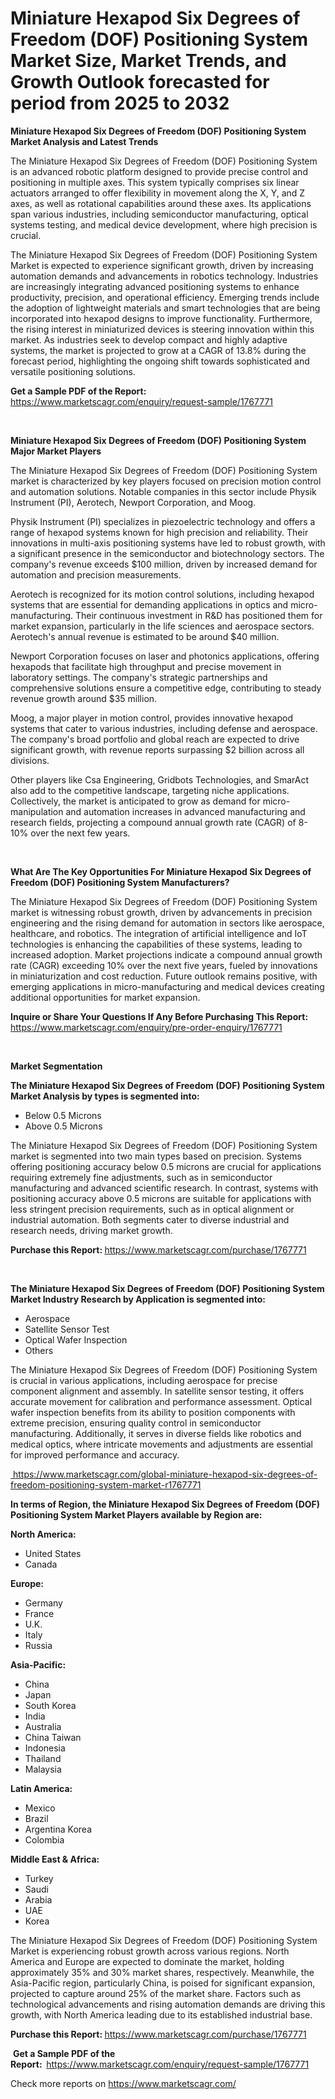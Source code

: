 <p><h1>Miniature Hexapod Six Degrees of Freedom (DOF) Positioning System Market Size, Market Trends, and Growth Outlook forecasted for period from 2025 to 2032</h1></p><p><strong>Miniature Hexapod Six Degrees of Freedom (DOF) Positioning System Market Analysis and Latest Trends</strong></p>
<p><p>The Miniature Hexapod Six Degrees of Freedom (DOF) Positioning System is an advanced robotic platform designed to provide precise control and positioning in multiple axes. This system typically comprises six linear actuators arranged to offer flexibility in movement along the X, Y, and Z axes, as well as rotational capabilities around these axes. Its applications span various industries, including semiconductor manufacturing, optical systems testing, and medical device development, where high precision is crucial.</p><p>The Miniature Hexapod Six Degrees of Freedom (DOF) Positioning System Market is expected to experience significant growth, driven by increasing automation demands and advancements in robotics technology. Industries are increasingly integrating advanced positioning systems to enhance productivity, precision, and operational efficiency. Emerging trends include the adoption of lightweight materials and smart technologies that are being incorporated into hexapod designs to improve functionality. Furthermore, the rising interest in miniaturized devices is steering innovation within this market. As industries seek to develop compact and highly adaptive systems, the market is projected to grow at a CAGR of 13.8% during the forecast period, highlighting the ongoing shift towards sophisticated and versatile positioning solutions.</p></p>
<p><strong>Get a Sample PDF of the Report:&nbsp;</strong> <a href="https://www.marketscagr.com/enquiry/request-sample/1767771?utm_campaign=1932&utm_medium=2&utm_source=Github&utm_content=ia&utm_term=27022025&utm_id=miniature-hexapod-six-degrees-of-freedom-dof-positioning-system">https://www.marketscagr.com/enquiry/request-sample/1767771</a></p>
<p>&nbsp;</p>
<p><strong>Miniature Hexapod Six Degrees of Freedom (DOF) Positioning System Major Market Players</strong></p>
<p><p>The Miniature Hexapod Six Degrees of Freedom (DOF) Positioning System market is characterized by key players focused on precision motion control and automation solutions. Notable companies in this sector include Physik Instrument (PI), Aerotech, Newport Corporation, and Moog.</p><p>Physik Instrument (PI) specializes in piezoelectric technology and offers a range of hexapod systems known for high precision and reliability. Their innovations in multi-axis positioning systems have led to robust growth, with a significant presence in the semiconductor and biotechnology sectors. The company's revenue exceeds $100 million, driven by increased demand for automation and precision measurements.</p><p>Aerotech is recognized for its motion control solutions, including hexapod systems that are essential for demanding applications in optics and micro-manufacturing. Their continuous investment in R&D has positioned them for market expansion, particularly in the life sciences and aerospace sectors. Aerotech's annual revenue is estimated to be around $40 million.</p><p>Newport Corporation focuses on laser and photonics applications, offering hexapods that facilitate high throughput and precise movement in laboratory settings. The company's strategic partnerships and comprehensive solutions ensure a competitive edge, contributing to steady revenue growth around $35 million.</p><p>Moog, a major player in motion control, provides innovative hexapod systems that cater to various industries, including defense and aerospace. The company's broad portfolio and global reach are expected to drive significant growth, with revenue reports surpassing $2 billion across all divisions.</p><p>Other players like Csa Engineering, Gridbots Technologies, and SmarAct also add to the competitive landscape, targeting niche applications. Collectively, the market is anticipated to grow as demand for micro-manipulation and automation increases in advanced manufacturing and research fields, projecting a compound annual growth rate (CAGR) of 8-10% over the next few years.</p></p>
<p>&nbsp;</p>
<p><strong>What Are The Key Opportunities For Miniature Hexapod Six Degrees of Freedom (DOF) Positioning System Manufacturers?</strong></p>
<p><p>The Miniature Hexapod Six Degrees of Freedom (DOF) Positioning System market is witnessing robust growth, driven by advancements in precision engineering and the rising demand for automation in sectors like aerospace, healthcare, and robotics. The integration of artificial intelligence and IoT technologies is enhancing the capabilities of these systems, leading to increased adoption. Market projections indicate a compound annual growth rate (CAGR) exceeding 10% over the next five years, fueled by innovations in miniaturization and cost reduction. Future outlook remains positive, with emerging applications in micro-manufacturing and medical devices creating additional opportunities for market expansion.</p></p>
<p><strong>Inquire or Share Your Questions If Any Before Purchasing This Report:</strong> <a href="https://www.marketscagr.com/enquiry/pre-order-enquiry/1767771?utm_campaign=1932&utm_medium=2&utm_source=Github&utm_content=ia&utm_term=27022025&utm_id=miniature-hexapod-six-degrees-of-freedom-dof-positioning-system">https://www.marketscagr.com/enquiry/pre-order-enquiry/1767771</a></p>
<p>&nbsp;</p>
<p><strong>Market Segmentation</strong></p>
<p><strong>The Miniature Hexapod Six Degrees of Freedom (DOF) Positioning System Market Analysis by types is segmented into:</strong></p>
<p><ul><li>Below 0.5 Microns</li><li>Above 0.5 Microns</li></ul></p>
<p><p>The Miniature Hexapod Six Degrees of Freedom (DOF) Positioning System market is segmented into two main types based on precision. Systems offering positioning accuracy below 0.5 microns are crucial for applications requiring extremely fine adjustments, such as in semiconductor manufacturing and advanced scientific research. In contrast, systems with positioning accuracy above 0.5 microns are suitable for applications with less stringent precision requirements, such as in optical alignment or industrial automation. Both segments cater to diverse industrial and research needs, driving market growth.</p></p>
<p><strong>Purchase this Report:&nbsp;</strong><a href="https://www.marketscagr.com/purchase/1767771?utm_campaign=1932&utm_medium=2&utm_source=Github&utm_content=ia&utm_term=27022025&utm_id=miniature-hexapod-six-degrees-of-freedom-dof-positioning-system">https://www.marketscagr.com/purchase/1767771</a></p>
<p>&nbsp;</p>
<p><strong>The Miniature Hexapod Six Degrees of Freedom (DOF) Positioning System Market Industry Research by Application is segmented into:</strong></p>
<p><ul><li>Aerospace</li><li>Satellite Sensor Test</li><li>Optical Wafer Inspection</li><li>Others</li></ul></p>
<p><p>The Miniature Hexapod Six Degrees of Freedom (DOF) Positioning System is crucial in various applications, including aerospace for precise component alignment and assembly. In satellite sensor testing, it offers accurate movement for calibration and performance assessment. Optical wafer inspection benefits from its ability to position components with extreme precision, ensuring quality control in semiconductor manufacturing. Additionally, it serves in diverse fields like robotics and medical optics, where intricate movements and adjustments are essential for improved performance and accuracy.</p></p>
<p><a href="https://www.marketscagr.com/global-miniature-hexapod-six-degrees-of-freedom-positioning-system-market-r1767771?utm_campaign=1932&utm_medium=2&utm_source=Github&utm_content=ia&utm_term=27022025&utm_id=miniature-hexapod-six-degrees-of-freedom-dof-positioning-system">&nbsp;https://www.marketscagr.com/global-miniature-hexapod-six-degrees-of-freedom-positioning-system-market-r1767771</a></p>
<p><strong>In terms of Region, the Miniature Hexapod Six Degrees of Freedom (DOF) Positioning System Market Players available by Region are:</strong></p>
<p>
    <p> <strong> North America: </strong>
        <ul>
            <li>United States</li>
            <li>Canada</li>
        </ul>
        </p> 
    <p> <strong> Europe: </strong>
        <ul>
            <li>Germany</li>
            <li>France</li>
            <li>U.K.</li>
            <li>Italy</li>
            <li>Russia</li>
        </ul>
        </p> 
    <p> <strong> Asia-Pacific: </strong>
        <ul>
            <li>China</li>
            <li>Japan</li>
            <li>South Korea</li>
            <li>India</li>
            <li>Australia</li>
            <li>China Taiwan</li>
            <li>Indonesia</li>
            <li>Thailand</li>
            <li>Malaysia</li>
        </ul>
        </p> 
    <p> <strong> Latin America: </strong>
        <ul>
            <li>Mexico</li>
            <li>Brazil</li>
            <li>Argentina Korea</li>
            <li>Colombia</li>
        </ul>
        </p> 
    <p> <strong> Middle East & Africa: </strong>
        <ul>
            <li>Turkey</li>
            <li>Saudi</li>
            <li>Arabia</li>
            <li>UAE</li>
            <li>Korea</li>
        </ul>
    </p>
    </p>
<p><p>The Miniature Hexapod Six Degrees of Freedom (DOF) Positioning System Market is experiencing robust growth across various regions. North America and Europe are expected to dominate the market, holding approximately 35% and 30% market shares, respectively. Meanwhile, the Asia-Pacific region, particularly China, is poised for significant expansion, projected to capture around 25% of the market share. Factors such as technological advancements and rising automation demands are driving this growth, with North America leading due to its established industrial base.</p></p>
<p><strong>Purchase this Report: </strong><a href="https://www.marketscagr.com/purchase/1767771?utm_campaign=1932&utm_medium=2&utm_source=Github&utm_content=ia&utm_term=27022025&utm_id=miniature-hexapod-six-degrees-of-freedom-dof-positioning-system">https://www.marketscagr.com/purchase/1767771</a></p>
<p>&nbsp;<strong>Get a Sample PDF of the Report:&nbsp;&nbsp;</strong><a href="https://www.marketscagr.com/enquiry/request-sample/1767771?utm_campaign=1932&utm_medium=2&utm_source=Github&utm_content=ia&utm_term=27022025&utm_id=miniature-hexapod-six-degrees-of-freedom-dof-positioning-system">https://www.marketscagr.com/enquiry/request-sample/1767771</a></p>
<p><strong></strong></p>
<p>Check more reports on <a href="https://www.marketscagr.com/?utm_campaign=1932&utm_medium=2&utm_source=Github&utm_content=ia&utm_term=27022025&utm_id=miniature-hexapod-six-degrees-of-freedom-dof-positioning-system">https://www.marketscagr.com/</a></p>